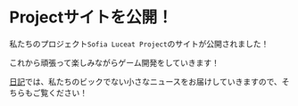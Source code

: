# Projectサイトを公開！

私たちのプロジェクト`Sofia Luceat Project`のサイトが公開されました！

これから頑張って楽しみながらゲーム開発をしていきます！

[日記](../journal/index.md)では、私たちのビックでない小さなニュースをお届けしていきますので、そちらもご覧ください！